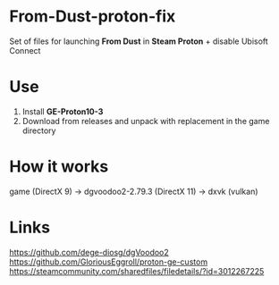 # From-Dust-proton-fix
Set of files for launching **From Dust** in **Steam Proton** + disable Ubisoft Connect

# Use
1. Install **GE-Proton10-3**
2. Download from releases and unpack with replacement in the game directory

# How it works
game (DirectX 9) -> dgvoodoo2-2.79.3 (DirectX 11) -> dxvk (vulkan) 

# Links
https://github.com/dege-diosg/dgVoodoo2 <br>
https://github.com/GloriousEggroll/proton-ge-custom <br>
https://steamcommunity.com/sharedfiles/filedetails/?id=3012267225
